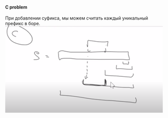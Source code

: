 #### C problem
При добавлении суфикса, мы можем считать каждый уникальный префикс в боре.
![](img/c.png)
